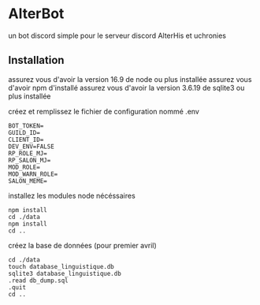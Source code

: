 # AlterBot
un bot discord simple pour le serveur discord AlterHis et uchronies

## Installation
assurez vous d'avoir la version 16.9 de node ou plus installée
assurez vous d'avoir npm d'installé
assurez vous d'avoir la version 3.6.19 de sqlite3 ou plus installée

créez et remplissez le fichier de configuration nommé .env
```
BOT_TOKEN=
GUILD_ID=
CLIENT_ID=
DEV_ENV=FALSE
RP_ROLE_MJ=
RP_SALON_MJ=
MOD_ROLE=
MOD_WARN_ROLE=
SALON_MEME=
```

installez les modules node nécéssaires
```
npm install
cd ./data
npm install
cd ..
```

créez la base de données (pour premier avril)
```
cd ./data
touch database_linguistique.db
sqlite3 database_linguistique.db
.read db_dump.sql
.quit
cd ..
```
